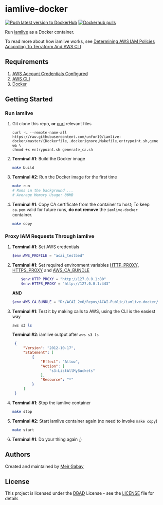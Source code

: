 # iamlive-docker

[![Push latest version to DockerHub](https://github.com/unfor19/iamlive-docker/actions/workflows/release.yml/badge.svg)](https://github.com/unfor19/iamlive-docker/actions/workflows/release.yml) [![Dockerhub pulls](https://img.shields.io/docker/pulls/unfor19/iamlive-docker)](https://hub.docker.com/r/unfor19/iamlive-docker)


Run [iamlive](https://github.com/iann0036/iamlive) as a Docker container.

To read more about how iamlive works, see [Determining AWS IAM Policies According To Terraform And AWS CLI
](https://meirg.co.il/2021/04/23/determining-aws-iam-policies-according-to-terraform-and-aws-cli/)

## Requirements

1. [AWS Account Credentials Configured](https://docs.aws.amazon.com/cli/latest/userguide/cli-chap-configure.html)
1. [AWS CLI](https://docs.aws.amazon.com/cli/latest/userguide/getting-started-install.html)
1. [Docker](https://docs.docker.com/get-docker/)

## Getting Started

### Run iamlive

1. Git clone this repo, **or** [curl](https://curl.se/) relevant files
   ```
   curl -L --remote-name-all https://raw.githubusercontent.com/unfor19/iamlive-docker/master/{Dockerfile,.dockerignore,Makefile,entrypoint.sh,generate_ca.sh} && \
   chmod +x entrypoint.sh generate_ca.sh
   ```
2. **Terminal #1**: Build the Docker image
   ```bash
   make build
   ```
3. **Terminal #2**: Run the Docker image for the first time
    ```bash
    make run
    # Runs in the background ...
    # Average Memory Usage: 88MB
    ```
4. **Terminal #1**: Copy CA certificate from the container to host; To keep `ca.pem` valid for future runs, **do not remove** the `iamlive-docker` container.
    ```bash
    make copy
    ```

### Proxy IAM Requests Through iamlive

1. **Terminal #1**: Set AWS credentials
    ```ps1
    $env:AWS_PROFILE = "acai_testbed"
    ```

1. **Terminal #1**: Set required environment variables [HTTP_PROXY, HTTPS_PROXY](https://docs.aws.amazon.com/cli/latest/userguide/cli-configure-proxy.html) and [AWS_CA_BUNDLE](https://docs.aws.amazon.com/cli/latest/userguide/cli-configure-envvars.html#envvars-list)
    ```ps1
        $env:HTTP_PROXY = "http://127.0.0.1:80"
        $env:HTTPS_PROXY = "http://127.0.0.1:443"
    ```
    
    **AND**

    ```ps1
    $env:AWS_CA_BUNDLE = "D:/ACAI_2x0/Repos/ACAI-Public/iamlive-docker/certificates/ca.pem"
    ```
1. **Terminal #1**: Test it by making calls to AWS, using the CLI is the easiest way
   ```ps1
   aws s3 ls
   ```

   **Terminal #2**: iamlive output after `aws s3 ls`
   ```json
    {
        "Version": "2012-10-17",
        "Statement": [
            {
                "Effect": "Allow",
                "Action": [
                    "s3:ListAllMyBuckets"
                ],
                "Resource": "*"
            }
        ]
    }   
   ```
1. **Terminal #1**: Stop the iamlive container
   ```bash
   make stop
   ```
1. **Terminal #2**: Start iamlive container again (no need to invoke `make copy`)
   ```bash
   make start
   ```
1.  **Terminal #1**: Do your thing again ;)
## Authors

Created and maintained by [Meir Gabay](https://github.com/unfor19)

## License

This project is licensed under the [DBAD](https://dbad-license.org/) License - see the [LICENSE](https://github.com/unfor19/iamlive-docker/blob/master/LICENSE) file for details
